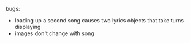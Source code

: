 bugs:
 - loading up a second song causes two lyrics objects that take turns displaying 
 - images don't change with song